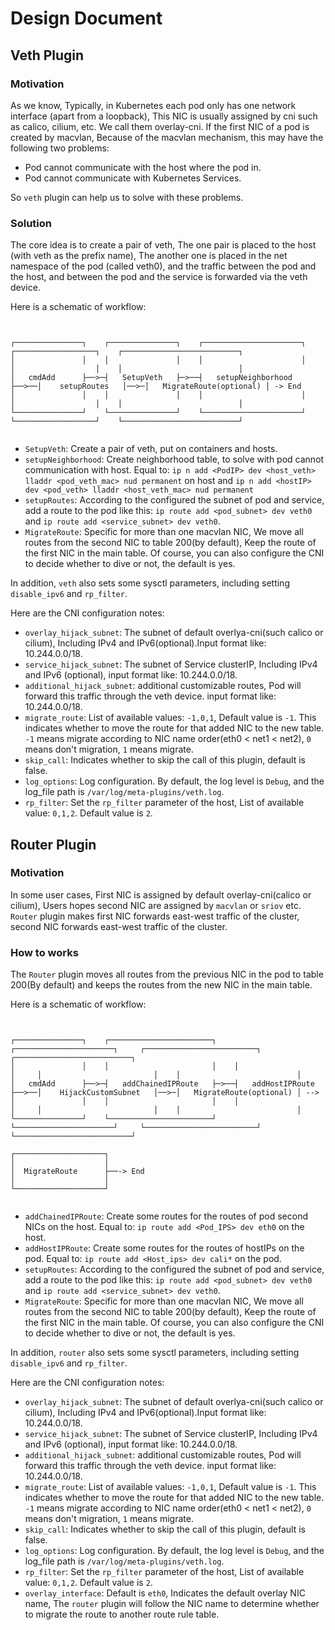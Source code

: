 # Design Document

## Veth Plugin

### Motivation

As we know, Typically, in Kubernetes each pod only has one network interface (apart from a loopback), This NIC is usually assigned by cni such as calico, cilium, etc. We call them overlay-cni.
If the first NIC of a pod is created by macvlan, Because of the macvlan mechanism, this may have the following two problems:

- Pod cannot communicate with the host where the pod in.
- Pod cannot communicate with Kubernetes Services.

So `veth` plugin can help us to solve with these problems.

### Solution

The core idea is to create a pair of veth, The one pair is placed to the host (with veth as the prefix name), The another one is placed in the net namespace of the pod (called veth0), 
and the traffic between the pod and the host, and between the pod and the service is forwarded via the veth device.

Here is a schematic of workflow:

```


┌───────────────┐    ┌───────────────┐    ┌──────────────────────┐     ┌──────────────────┐    ┌──────────────────────────┐
│               │    │               │    │                      │     │                  │    │                          │
│   cmdAdd      ├──>─┤   SetupVeth   ├─>──┤   setupNeighborhood  ├──>──│    setupRoutes   │──>─│   MigrateRoute(optional) │ -> End
│               │    │               │    │                      │     │                  │    │                          │
└───────────────┘    └───────────────┘    └──────────────────────┘     └──────────────────┘    └──────────────────────────┘
                                    

```

- `SetupVeth`: Create a pair of veth, put on containers and hosts.
- `setupNeighborhood`: Create neighborhood table, to solve with pod cannot communication with host. Equal to: `ip n add <PodIP> dev <host_veth> lladdr <pod_veth_mac> nud permanent` on host and `ip n add <hostIP> dev <pod_veth> lladdr <host_veth_mac> nud permanent`
- `setupRoutes`: According to the configured the subnet of pod and service, add a route to the pod like this: `ip route add <pod_subnet> dev veth0` and `ip route add <service_subnet> dev veth0`.
- `MigrateRoute`: Specific for more than one macvlan NIC, We move all routes from the second NIC to table 200(by default), Keep the route of the first NIC in the main table. Of course, you can also configure the CNI to decide whether to dive or not, the default is yes.

In addition, `veth` also sets some sysctl parameters, including setting `disable_ipv6` and `rp_filter`.

Here are the CNI configuration notes:

- `overlay_hijack_subnet`: The subnet of default overlya-cni(such calico or cilium), Including IPv4 and IPv6(optional).Input format like: 10.244.0.0/18.
- `service_hijack_subnet`: The subnet of Service clusterIP, Including IPv4 and IPv6 (optional), input format like: 10.244.0.0/18. 
- `additional_hijack_subnet`: additional customizable routes, Pod will forward this traffic through the veth device. input format like: 10.244.0.0/18.
- `migrate_route`: List of available values: `-1,0,1`, Default value is `-1`. This indicates whether to move the route for that added NIC to the new table. `-1` means migrate according to NIC name order(eth0 < net1 < net2), `0` means don't migration, `1` means migrate. 
- `skip_call`: Indicates whether to skip the call of this plugin, default is false.
- `log_options`: Log configuration. By default, the log level is `Debug`, and the log_file path is `/var/log/meta-plugins/veth.log`.
- `rp_filter`: Set the `rp_filter` parameter of the host, List of available value: `0,1,2`. Default value is `2`.

## Router Plugin

### Motivation

In some user cases, First NIC is assigned by default overlay-cni(calico or cilium), Users hopes second NIC are assigned by `macvlan` or `sriov` etc. `Router` plugin makes first NIC forwards east-west traffic of the cluster, second NIC forwards east-west traffic of the cluster.

### How to works

The `Router` plugin moves all routes from the previous NIC in the pod to table 200(By default) and keeps the routes from the new NIC in the main table.

Here is a schematic of workflow:

```


┌───────────────┐    ┌───────────────────────┐    ┌──────────────────────┐     ┌─────────────────────────┐    ┌──────────────────────────┐
│               │    │                       │    │                      │     │                         │    │                          │
│   cmdAdd      ├──>─┤   addChainedIPRoute   ├─>──┤   addHostIPRoute     ├──>──│    HijackCustomSubnet   │──>─│   MigrateRoute(optional) │ --> 
│               │    │                       │    │                      │     │                         │    │                          │
└───────────────┘    └───────────────────────┘    └──────────────────────┘     └─────────────────────────┘    └──────────────────────────┘

┌────────────────────┐   
│                    │   
│  MigrateRoute      ├──-> End
│                    │ 
└────────────────────┘ 


```

- `addChainedIPRoute`: Create some routes for the routes of pod second NICs on the host. Equal to: `ip route add <Pod_IPS> dev eth0` on the host.
- `addHostIPRoute`: Create some routes for the routes of hostIPs on the pod. Equal to: `ip route add <Host_ips> dev cali*` on the pod.
- `setupRoutes`: According to the configured the subnet of pod and service, add a route to the pod like this: `ip route add <pod_subnet> dev veth0` and `ip route add <service_subnet> dev veth0`.
- `MigrateRoute`: Specific for more than one macvlan NIC, We move all routes from the second NIC to table 200(by default), Keep the route of the first NIC in the main table. Of course, you can also configure the CNI to decide whether to dive or not, the default is yes.

In addition, `router` also sets some sysctl parameters, including setting `disable_ipv6` and `rp_filter`.

Here are the CNI configuration notes:

- `overlay_hijack_subnet`: The subnet of default overlya-cni(such calico or cilium), Including IPv4 and IPv6(optional).Input format like: 10.244.0.0/18.
- `service_hijack_subnet`: The subnet of Service clusterIP, Including IPv4 and IPv6 (optional), input format like: 10.244.0.0/18.
- `additional_hijack_subnet`: additional customizable routes, Pod will forward this traffic through the veth device. input format like: 10.244.0.0/18.
- `migrate_route`: List of available values: `-1,0,1`, Default value is `-1`. This indicates whether to move the route for that added NIC to the new table. `-1` means migrate according to NIC name order(eth0 < net1 < net2), `0` means don't migration, `1` means migrate.
- `skip_call`: Indicates whether to skip the call of this plugin, default is false.
- `log_options`: Log configuration. By default, the log level is `Debug`, and the log_file path is `/var/log/meta-plugins/veth.log`.
- `rp_filter`: Set the `rp_filter` parameter of the host, List of available value: `0,1,2`. Default value is `2`.
- `overlay_interface`: Default is `eth0`, Indicates the default overlay NIC name, The `router` plugin will follow the NIC name to determine whether to migrate the route to another route rule table.
